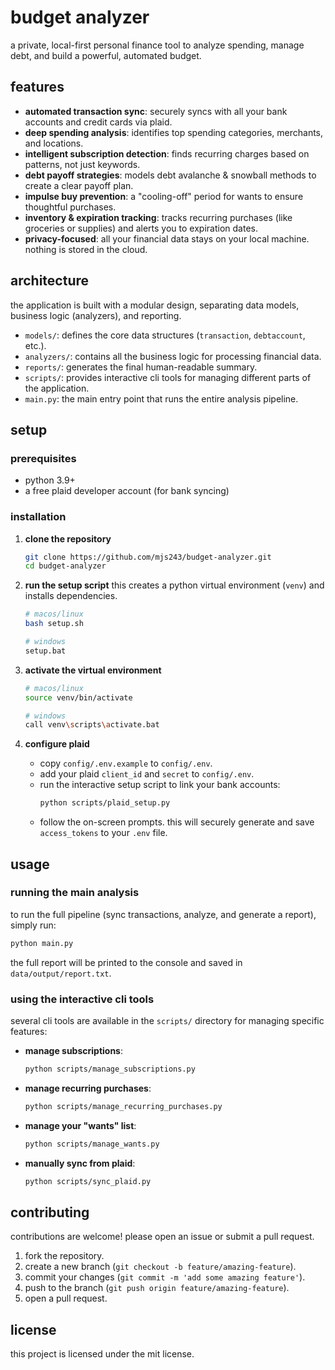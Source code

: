 # budget analyzer

a private, local-first personal finance tool to analyze spending, manage debt, and build a powerful, automated budget.

## features

-   **automated transaction sync**: securely syncs with all your bank accounts and credit cards via plaid.
-   **deep spending analysis**: identifies top spending categories, merchants, and locations.
-   **intelligent subscription detection**: finds recurring charges based on patterns, not just keywords.
-   **debt payoff strategies**: models debt avalanche & snowball methods to create a clear payoff plan.
-   **impulse buy prevention**: a "cooling-off" period for wants to ensure thoughtful purchases.
-   **inventory & expiration tracking**: tracks recurring purchases (like groceries or supplies) and alerts you to expiration dates.
-   **privacy-focused**: all your financial data stays on your local machine. nothing is stored in the cloud.

## architecture

the application is built with a modular design, separating data models, business logic (analyzers), and reporting.

-   `models/`: defines the core data structures (`transaction`, `debtaccount`, etc.).
-   `analyzers/`: contains all the business logic for processing financial data.
-   `reports/`: generates the final human-readable summary.
-   `scripts/`: provides interactive cli tools for managing different parts of the application.
-   `main.py`: the main entry point that runs the entire analysis pipeline.

## setup

### prerequisites

-   python 3.9+
-   a free plaid developer account (for bank syncing)

### installation

1.  **clone the repository**
    ```bash
    git clone https://github.com/mjs243/budget-analyzer.git
    cd budget-analyzer
    ```

2.  **run the setup script**
    this creates a python virtual environment (`venv`) and installs dependencies.
    ```bash
    # macos/linux
    bash setup.sh

    # windows
    setup.bat
    ```

3.  **activate the virtual environment**
    ```bash
    # macos/linux
    source venv/bin/activate

    # windows
    call venv\scripts\activate.bat
    ```

4.  **configure plaid**
    -   copy `config/.env.example` to `config/.env`.
    -   add your plaid `client_id` and `secret` to `config/.env`.
    -   run the interactive setup script to link your bank accounts:
        ```bash
        python scripts/plaid_setup.py
        ```
    -   follow the on-screen prompts. this will securely generate and save `access_tokens` to your `.env` file.

## usage

### running the main analysis

to run the full pipeline (sync transactions, analyze, and generate a report), simply run:

```bash
python main.py
```

the full report will be printed to the console and saved in `data/output/report.txt`.

### using the interactive cli tools

several cli tools are available in the `scripts/` directory for managing specific features:

-   **manage subscriptions**:
    ```bash
    python scripts/manage_subscriptions.py
    ```
-   **manage recurring purchases**:
    ```bash
    python scripts/manage_recurring_purchases.py
    ```
-   **manage your "wants" list**:
    ```bash
    python scripts/manage_wants.py
    ```
-   **manually sync from plaid**:
    ```bash
    python scripts/sync_plaid.py
    ```

## contributing

contributions are welcome! please open an issue or submit a pull request.

1.  fork the repository.
2.  create a new branch (`git checkout -b feature/amazing-feature`).
3.  commit your changes (`git commit -m 'add some amazing feature'`).
4.  push to the branch (`git push origin feature/amazing-feature`).
5.  open a pull request.

## license

this project is licensed under the mit license.